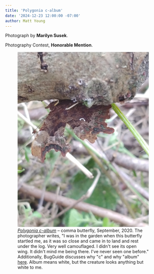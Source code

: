 ```yaml
---
title: 'Polygonia c-album'
date: '2024-12-23 12:00:00 -07:00'
author: Matt Young
---
```

Photograph by <strong>Marilyn Susek</strong>.

Photography Contest, <strong>Honorable Mention</strong>.

<figure>
<img src="/uploads/2024/Susek_Comma_Butterfly_600.jpg" alt="Comma butterfly"/>
<figcaption><i><a href="https://en.wikipedia.org/wiki/Polygonia_c-album">Polygonia c-album</a></i> &ndash; comma butterfly, September, 2020. The photographer writes, "I was in the garden when this butterfly startled me, as it was so close and came in to land and rest under the log. Very well camouflaged. I didn't see its open wing. It didn't mind me being there. I've never seen one before." Additionally, BugGuide discusses why "c" and why "album" <a href="https://bugguide.net/node/view/722347">here</a>. Album means white, but the creature looks anything but white to me.
</figcaption>
